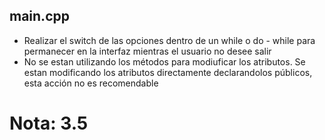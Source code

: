 ## main.cpp

* Realizar el switch de las opciones dentro de un while o do - while para permanecer en la interfaz mientras el usuario no desee salir
* No se estan utilizando los métodos para modiuficar los atributos. Se estan modificando los atributos directamente declarandolos públicos, esta acción no  es recomendable

# Nota: 3.5